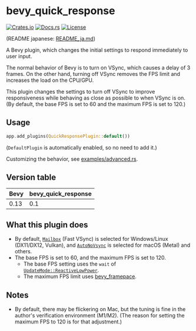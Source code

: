 # bevy_quick_response

[![Crates.io](https://img.shields.io/crates/v/bevy_quick_response)](https://crates.io/crates/bevy_quick_response)
[![Docs.rs](https://docs.rs/bevy_quick_response/badge.svg)](https://docs.rs/bevy_quick_response)
[![License](https://img.shields.io/crates/l/bevy_quick_response)](LICENSE)

(README japanese: [README_ja.md](README_ja.md))

A Bevy plugin, which changes the initial settings to respond immediately to user input.

The normal behavior of Bevy is to turn on VSync, which causes a delay of 3 frames. On the other hand, turning off VSync removes the FPS limit and increases the load on the CPU/GPU.

This plugin changes the settings to turn off VSync to improve responsiveness while behaving as close as possible to when VSync is on. (By default, the base FPS is set to 60 and the maximum FPS is set to 120.)

## Usage

```rust
app.add_plugins(QuickResponsePlugin::default())
```

(`DefaultPlugin` is automatically enabled, so no need to add it.)

Customizing the behavior, see [examples/advanced.rs](examples/advanced.rs).

## Version table

| Bevy | bevy_quick_response |
|---------|-----------------------------|
| 0.13          | 0.1                       |

## What this plugin does

- By default, [`Mailbox`](https://docs.rs/bevy_window/latest/bevy_window/enum.PresentMode.html#variant.Mailbox) (Fast VSync) is selected for Windows/Linux (DX11/DX12, Vulkan), and [`AutoNoVsync`](https://docs.rs/bevy_window/latest/bevy_window/enum.PresentMode.html#variant.AutoNoVsync) is selected for macOS (Metal) and others.
- The base FPS is set to 60, and the maximum FPS is set to 120.
    - The base FPS setting uses the `wait` of [`UpdateMode::ReactiveLowPower`](https://docs.rs/bevy/latest/bevy/winit/enum.UpdateMode.html#variant.ReactiveLowPower).
    - The maximum FPS limit uses [bevy_framepace](https://github.com/aevyrie/bevy_framepace).

## Notes

- By default, there may be flickering on Mac, but the tuning is fine in the author's verification environment (M1/M2). (The reason for setting the maximum FPS to 120 is for that adjustment.)